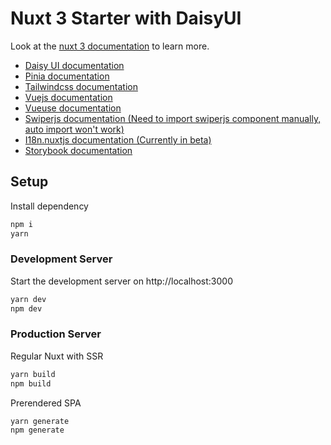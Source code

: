 # Nuxt 3 Starter with DaisyUI

Look at the [nuxt 3 documentation](https://v3.nuxtjs.org) to learn more.

* [Daisy UI documentation](https://daisyui.com/) 
* [Pinia documentation](https://pinia.vuejs.org/ssr/nuxt.html) 
* [Tailwindcss documentation](https://tailwindcss.com/) 
* [Vuejs documentation](https://vuejs.org/) 
* [Vueuse documentation](https://vueuse.org/nuxt/readme.html) 
* [Swiperjs documentation (Need to import swiperjs component manually, auto import won't work)](https://swiperjs.com/) 
* [I18n.nuxtjs documentation (Currently in beta)](https://v8.i18n.nuxtjs.org/) 
* [Storybook documentation](https://storybook.js.org/docs/vue) 



## Setup

Install dependency 

```bash
npm i
yarn
```

### Development Server

Start the development server on http://localhost:3000

```bash
yarn dev
npm dev
```

### Production Server

Regular Nuxt with SSR
```bash
yarn build
npm build
```

Prerendered SPA
```bash
yarn generate
npm generate
```
